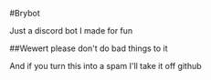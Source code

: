 #Brybot

Just a discord bot I made for fun

##Wewert please don't do bad things to it

And if you turn this into a spam I'll take it off github

